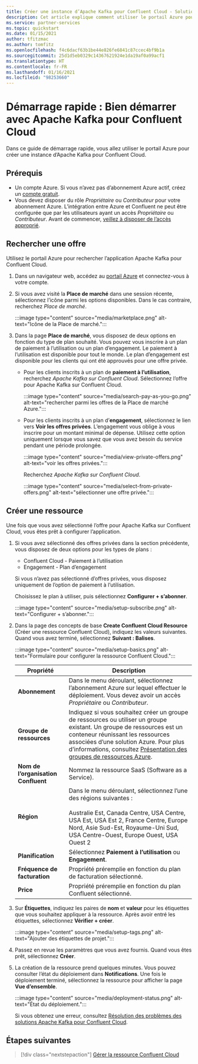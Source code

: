 ```yaml
---
title: Créer une instance d’Apache Kafka pour Confluent Cloud - Solutions partenaires Azure
description: Cet article explique comment utiliser le portail Azure pour créer une instance d’Apache Kafka pour Confluent Cloud.
ms.service: partner-services
ms.topic: quickstart
ms.date: 01/15/2021
author: tfitzmac
ms.author: tomfitz
ms.openlocfilehash: f4c6dacf63b1be44e826fe6841c87ccec4bf9b1a
ms.sourcegitcommit: 25d1d5eb0329c14367621924e1da19af0a99acf1
ms.translationtype: HT
ms.contentlocale: fr-FR
ms.lasthandoff: 01/16/2021
ms.locfileid: "98253660"
---
```

# <a name="quickstart-get-started-with-apache-kafka-for-confluent-cloud"></a>Démarrage rapide : Bien démarrer avec Apache Kafka pour Confluent Cloud

Dans ce guide de démarrage rapide, vous allez utiliser le portail Azure pour créer une instance d’Apache Kafka pour Confluent Cloud.

## <a name="prerequisites"></a>Prérequis

- Un compte Azure. Si vous n’avez pas d’abonnement Azure actif, créez un [compte gratuit](https://azure.microsoft.com/free/).
- Vous devez disposer du rôle _Propriétaire_ ou _Contributeur_ pour votre abonnement Azure. L’intégration entre Azure et Confluent ne peut être configurée que par les utilisateurs ayant un accès _Propriétaire_ ou _Contributeur_. Avant de commencer, [veillez à disposer de l’accès approprié](../../role-based-access-control/check-access.md).

## <a name="find-offer"></a>Rechercher une offre

Utilisez le portail Azure pour rechercher l’application Apache Kafka pour Confluent Cloud.

1. Dans un navigateur web, accédez au [portail Azure](https://portal.azure.com/) et connectez-vous à votre compte.

1. Si vous avez visité la **Place de marché** dans une session récente, sélectionnez l’icône parmi les options disponibles. Dans le cas contraire, recherchez _Place de marché_.

    :::image type="content" source="media/marketplace.png" alt-text="Icône de la Place de marché.":::

1. Dans la page **Place de marché**, vous disposez de deux options en fonction du type de plan souhaité. Vous pouvez vous inscrire à un plan de paiement à l’utilisation ou un plan d’engagement. Le paiement à l’utilisation est disponible pour tout le monde. Le plan d’engagement est disponible pour les clients qui ont été approuvés pour une offre privée.

   - Pour les clients inscrits à un plan de **paiement à l’utilisation**, recherchez _Apache Kafka sur Confluent Cloud_. Sélectionnez l’offre pour Apache Kafka sur Confluent Cloud.

     :::image type="content" source="media/search-pay-as-you-go.png" alt-text="rechercher parmi les offres de la Place de marché Azure.":::

   - Pour les clients inscrits à un plan d’**engagement**, sélectionnez le lien vers **Voir les offres privées**. L’engagement vous oblige à vous inscrire pour un montant minimal de dépense. Utilisez cette option uniquement lorsque vous savez que vous avez besoin du service pendant une période prolongée.

     :::image type="content" source="media/view-private-offers.png" alt-text="voir les offres privées.":::

     Recherchez _Apache Kafka sur Confluent Cloud_.

     :::image type="content" source="media/select-from-private-offers.png" alt-text="sélectionner une offre privée.":::

## <a name="create-resource"></a>Créer une ressource

Une fois que vous avez sélectionné l’offre pour Apache Kafka sur Confluent Cloud, vous êtes prêt à configurer l’application.

1. Si vous avez sélectionné des offres privées dans la section précédente, vous disposez de deux options pour les types de plans :

    - Confluent Cloud - Paiement à l’utilisation
    - Engagement - Plan d’engagement

   Si vous n’avez pas sélectionné d’offres privées, vous disposez uniquement de l’option de paiement à l’utilisation.

   Choisissez le plan à utiliser, puis sélectionnez **Configurer + s’abonner**.

    :::image type="content" source="media/setup-subscribe.png" alt-text="Configurer + s’abonner.":::

1. Dans la page des concepts de base **Create Confluent Cloud Resource** (Créer une ressource Confluent Cloud), indiquez les valeurs suivantes. Quand vous avez terminé, sélectionnez **Suivant : Balises**.

    :::image type="content" source="media/setup-basics.png" alt-text="Formulaire pour configurer la ressource Confluent Cloud.":::

    | Propriété | Description |
    | ---- | ---- |
    | **Abonnement** | Dans le menu déroulant, sélectionnez l’abonnement Azure sur lequel effectuer le déploiement. Vous devez avoir un accès _Propriétaire_ ou _Contributeur_. |
    | **Groupe de ressources** | Indiquez si vous souhaitez créer un groupe de ressources ou utiliser un groupe existant. Un groupe de ressources est un conteneur réunissant les ressources associées d’une solution Azure. Pour plus d’informations, consultez [Présentation des groupes de ressources Azure](../../azure-resource-manager/management/overview.md). |
    | **Nom de l’organisation Confluent** | Nommez la ressource SaaS (Software as a Service). |
    | **Région** | Dans le menu déroulant, sélectionnez l’une des régions suivantes : <br/><br/> Australie Est, Canada Centre, USA Centre, USA Est, USA Est 2, France Centre, Europe Nord, Asie Sud-Est, Royaume-Uni Sud, USA Centre-Ouest, Europe Ouest, USA Ouest 2 |
    | **Planification** | Sélectionnez **Paiement à l’utilisation** ou **Engagement**. |
    | **Fréquence de facturation** | Propriété préremplie en fonction du plan de facturation sélectionné. |
    | **Price** | Propriété préremplie en fonction du plan Confluent sélectionné. |

1. Sur **Étiquettes**, indiquez les paires de **nom** et **valeur** pour les étiquettes que vous souhaitez appliquer à la ressource. Après avoir entré les étiquettes, sélectionnez **Vérifier + créer**.

    :::image type="content" source="media/setup-tags.png" alt-text="Ajouter des étiquettes de projet.":::

1. Passez en revue les paramètres que vous avez fournis. Quand vous êtes prêt, sélectionnez **Créer**.

1. La création de la ressource prend quelques minutes. Vous pouvez consulter l’état du déploiement dans **Notifications**. Une fois le déploiement terminé, sélectionnez la ressource pour afficher la page **Vue d’ensemble**.

    :::image type="content" source="media/deployment-status.png" alt-text="État du déploiement.":::

   Si vous obtenez une erreur, consultez [Résolution des problèmes des solutions Apache Kafka pour Confluent Cloud](troubleshoot.md).

## <a name="next-steps"></a>Étapes suivantes

> [!div class="nextstepaction"]
> [Gérer la ressource Confluent Cloud](manage.md)

